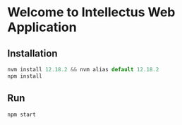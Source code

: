 # Welcome to Intellectus Web Application

## Installation
```js
nvm install 12.18.2 && nvm alias default 12.18.2
npm install
```
## Run
```js
npm start
```
